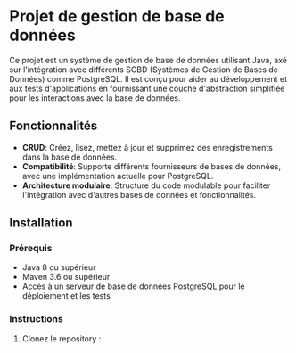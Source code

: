# Projet de gestion de base de données

Ce projet est un système de gestion de base de données utilisant Java, axé sur l'intégration avec différents SGBD (Systèmes de Gestion de Bases de Données) comme PostgreSQL. Il est conçu pour aider au développement et aux tests d'applications en fournissant une couche d'abstraction simplifiée pour les interactions avec la base de données.

## Fonctionnalités

- **CRUD**: Créez, lisez, mettez à jour et supprimez des enregistrements dans la base de données.
- **Compatibilité**: Supporte différents fournisseurs de bases de données, avec une implémentation actuelle pour PostgreSQL.
- **Architecture modulaire**: Structure du code modulable pour faciliter l'intégration avec d'autres bases de données et fonctionnalités.

## Installation

### Prérequis

- Java 8 ou supérieur
- Maven 3.6 ou supérieur
- Accès à un serveur de base de données PostgreSQL pour le déploiement et les tests

### Instructions

1. Clonez le repository :